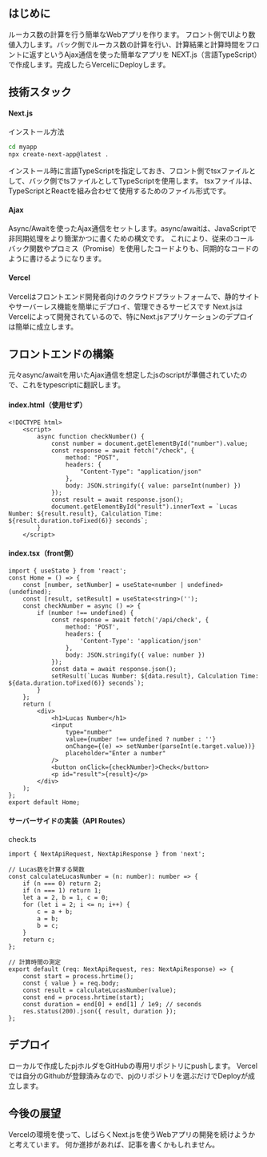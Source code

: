 ## はじめに

ルーカス数の計算を行う簡単なWebアプリを作ります。
フロント側でUIより数値入力します。バック側でルーカス数の計算を行い、計算結果と計算時間をフロントに返すというAjax通信を使った簡単なアプリを
NEXT.js（言語TypeScript）で作成します。完成したらVercelにDeployします。


## 技術スタック

#### Next.js
インストール方法
 ```bash
cd myapp
npx create-next-app@latest .
``` 
インストール時に言語TypeScriptを指定しておき、フロント側でtsxファイルとして、バック側でtsファイルとしてTypeScriptを使用します。
tsxファイルは、TypeScriptとReactを組み合わせて使用するためのファイル形式です。
  
#### Ajax
Async/Awaitを使ったAjax通信をセットします。async/awaitは、JavaScriptで非同期処理をより簡潔かつに書くための構文です。
これにより、従来のコールバック関数やプロミス（Promise）を使用したコードよりも、同期的なコードのように書けるようになります。

#### Vercel
Vercelはフロントエンド開発者向けのクラウドプラットフォームで、静的サイトやサーバーレス機能を簡単にデプロイ、管理できるサービスです
Next.jsはVercelによって開発されているので、特にNext.jsアプリケーションのデプロイは簡単に成立します。


## フロントエンドの構築

元々async/awaitを用いたAjax通信を想定したjsのscriptが準備されていたので、これをtypescriptに翻訳します。
#### index.html（使用せず）
```
<!DOCTYPE html>
    <script>
        async function checkNumber() {
            const number = document.getElementById("number").value;
            const response = await fetch("/check", {
                method: "POST",
                headers: {
                    "Content-Type": "application/json"
                },
                body: JSON.stringify({ value: parseInt(number) })
            });
            const result = await response.json();
            document.getElementById("result").innerText = `Lucas Number: ${result.result}, Calculation Time: ${result.duration.toFixed(6)} seconds`;
        }
    </script>

```
#### index.tsx（front側）
```
import { useState } from 'react';
const Home = () => {
    const [number, setNumber] = useState<number | undefined>(undefined);
    const [result, setResult] = useState<string>('');
    const checkNumber = async () => {
        if (number !== undefined) {
            const response = await fetch('/api/check', {
                method: 'POST',
                headers: {
                    'Content-Type': 'application/json'
                },
                body: JSON.stringify({ value: number })
            });
            const data = await response.json();
            setResult(`Lucas Number: ${data.result}, Calculation Time: ${data.duration.toFixed(6)} seconds`);
        }
    };
    return (
        <div>
            <h1>Lucas Number</h1>
            <input
                type="number"
                value={number !== undefined ? number : ''}
                onChange={(e) => setNumber(parseInt(e.target.value))}
                placeholder="Enter a number"
            />
            <button onClick={checkNumber}>Check</button>
            <p id="result">{result}</p>
        </div>
    );
};
export default Home;

```
####  サーバーサイドの実装（API Routes）
check.ts
```
import { NextApiRequest, NextApiResponse } from 'next';

// Lucas数を計算する関数
const calculateLucasNumber = (n: number): number => {
    if (n === 0) return 2;
    if (n === 1) return 1;
    let a = 2, b = 1, c = 0;
    for (let i = 2; i <= n; i++) {
        c = a + b;
        a = b;
        b = c;
    }
    return c;
};

// 計算時間の測定
export default (req: NextApiRequest, res: NextApiResponse) => {
    const start = process.hrtime();
    const { value } = req.body;
    const result = calculateLucasNumber(value);
    const end = process.hrtime(start);
    const duration = end[0] + end[1] / 1e9; // seconds
    res.status(200).json({ result, duration });
};

```
## デプロイ

ローカルで作成したpjホルダをGitHubの専用リポジトリにpushします。
Vercelでは自分のGithubが登録済みなので、pjのリポジトリを選ぶだけでDeployが成立します。


## 今後の展望
Vercelの環境を使って、しばらくNext.jsを使うWebアプリの開発を続けようかと考えています。
何か進捗があれば、記事を書くかもしれません。





